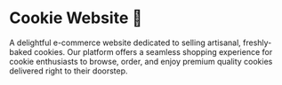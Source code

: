 # Cookie Website 🍪

A delightful e-commerce website dedicated to selling artisanal, freshly-baked cookies. Our platform offers a seamless shopping experience for cookie enthusiasts to browse, order, and enjoy premium quality cookies delivered right to their doorstep.

